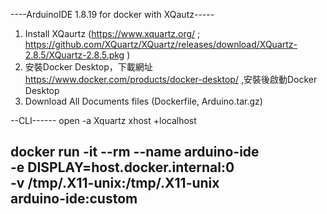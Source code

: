----ArduinoIDE 1.8.19 for docker with XQautz-----
1. Install XQaurtz (https://www.xquartz.org/ ; https://github.com/XQuartz/XQuartz/releases/download/XQuartz-2.8.5/XQuartz-2.8.5.pkg ) 
2. 安裝Docker Desktop，下載網址 https://www.docker.com/products/docker-desktop/ ,安裝後啟動Docker Desktop
3. Download All Documents files (Dockerfile, Arduino.tar.gz)

--CLI------
open -a Xquartz
xhost +localhost

docker run -it --rm --name arduino-ide \
    -e DISPLAY=host.docker.internal:0 \
    -v /tmp/.X11-unix:/tmp/.X11-unix \
    arduino-ide:custom
-------------
